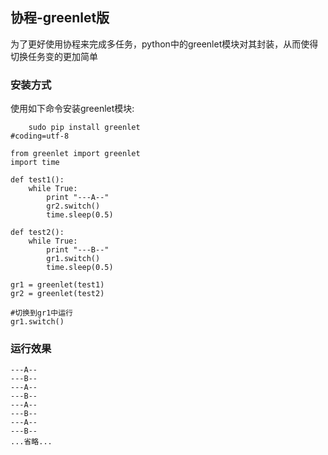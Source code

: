 ## 协程-greenlet版

为了更好使用协程来完成多任务，python中的greenlet模块对其封装，从而使得切换任务变的更加简单

### 安装方式

使用如下命令安装greenlet模块:

        sudo pip install greenlet
    #coding=utf-8

    from greenlet import greenlet
    import time

    def test1():
        while True:
            print "---A--"
            gr2.switch()
            time.sleep(0.5)

    def test2():
        while True:
            print "---B--"
            gr1.switch()
            time.sleep(0.5)

    gr1 = greenlet(test1)
    gr2 = greenlet(test2)

    #切换到gr1中运行
    gr1.switch()  

### 运行效果

    ---A--
    ---B--
    ---A--
    ---B--
    ---A--
    ---B--
    ---A--
    ---B--
    ...省略...
